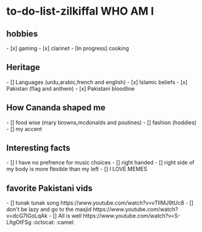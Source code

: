 
# to-do-list-zilkiffal WHO AM I
 <h2> hobbies </h1>
 - [x] gaming
 - [x] clarinet
 - [In progress] cooking
 <h2> Heritage </h2>
  - [] Languages (urdu,arabic,french and english)
 - [x] Islamic beliefs
 - [x] Pakistan (flag and anthem)
 - [x] Pakistani bloodline
 <h2> How Cananda shaped me </h2>
  - [] food wise (mary browns,mcdonalds and poutines)
  - [] fashion (hoddies)
  - [] my accent
  <h2> Interesting facts </h2>
  - [] I have no prefrence  for music choices
  - [] right handed
  - [] right side of my body is more flexible than my left
  - [] I LOVE MEMES
  <h2> favorite Pakistani vids </h2>
  - [] tunak tunak song https://www.youtube.com/watch?v=vTIIMJ9tUc8
  - [] don't be lazy and go to the masjid https://www.youtube.com/watch?v=dcG7IGoLqAk
  - [] All is well https://www.youtube.com/watch?v=S-LltgOtFSg
 :octocat: :camel:
